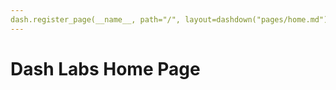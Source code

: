 ```yaml
---
dash.register_page(__name__, path="/", layout=dashdown("pages/home.md"))
---
```


# Dash Labs Home Page